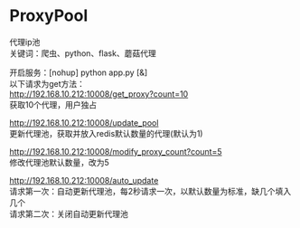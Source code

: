 # ProxyPool
代理ip池  
关键词：爬虫、python、flask、蘑菇代理  
  
开启服务：[nohup] python app.py [&]  
以下请求为get方法：  
http://192.168.10.212:10008/get_proxy?count=10  
获取10个代理，用户独占  

http://192.168.10.212:10008/update_pool  
更新代理池，获取并放入redis默认数量的代理(默认为1)  

http://192.168.10.212:10008/modify_proxy_count?count=5  
修改代理池默认数量，改为5  

http://192.168.10.212:10008/auto_update  
请求第一次：自动更新代理池，每2秒请求一次，以默认数量为标准，缺几个填入几个  
请求第二次：关闭自动更新代理池  
